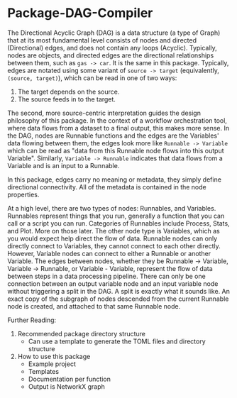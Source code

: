 # Package-DAG-Compiler

The Directional Acyclic Graph (DAG) is a data structure (a type of Graph) that at its most fundamental level consists of nodes and directed (Directional) edges, and does not contain any loops (Acyclic). Typically, nodes are objects, and directed edges are the directional relationships between them, such as `gas -> car`. It is the same in this package. Typically, edges are notated using some variant of `source -> target` (equivalently, `(source, target)`), which can be read in one of two ways:

1. The target depends on the source.
2. The source feeds in to the target.

The second, more source-centric interpretation guides the design philosophy of this package. In the context of a workflow orchestration tool, where data flows from a dataset to a final output, this makes more sense. In the DAG, nodes are Runnable functions and the edges are the Variables' data flowing between them, the edges look more like `Runnable -> Variable` which can be read as "data from this Runnable node flows into this output Variable". Similarly, `Variable -> Runnable` indicates that data flows from a Variable and is an input to a Runnable.

In this package, edges carry no meaning or metadata, they simply define directional connectivity. All of the metadata is contained in the node properties.

At a high level, there are two types of nodes: Runnables, and Variables. Runnables represent things that you run, generally a function that you can call or a script you can run. Categories of Runnables include Process, Stats, and Plot. More on those later. The other node type is Variables, which as you would expect help direct the flow of data. Runnable nodes can only directly connect to Variables, they cannot connect to each other directly. However, Variable nodes can connect to either a Runnable or another Variable. The edges between nodes, whether they be Runnable -> Variable, Variable -> Runnable, or Variable - Variable, represent the flow of data between steps in a data processing pipeline. There can only be one connection between an output variable node and an input variable node without triggering a split in the DAG. A split is exactly what it sounds like. An exact copy of the subgraph of nodes descended from the current  Runnable node is created, and attached to that same Runnable node.

Further Reading:
1. Recommended package directory structure
    - Can use a template to generate the TOML files and directory structure
3. How to use this package
    - Example project
    - Templates
    - Documentation per function
    - Output is NetworkX graph